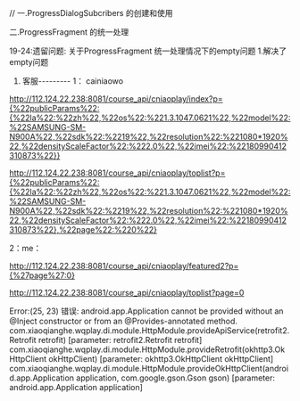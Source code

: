 
//
一.ProgressDialogSubcribers 的创建和使用

二.ProgressFragment 的统一处理


19-24:遗留问题: 关于ProgressFragment 统一处理情况下的empty问题
1.解决了empty问题




1. 客服---------
1： cainiaowo

http://112.124.22.238:8081/course_api/cniaoplay/index?p={%22publicParams%22:{%22la%22:%22zh%22,%22os%22:%221.3.1047.0621%22,%22model%22:%22SAMSUNG-SM-N900A%22,%22sdk%22:%2219%22,%22resolution%22:%221080*1920%22,%22densityScaleFactor%22:%222.0%22,%22imei%22:%22180990412310873%22}}


http://112.124.22.238:8081/course_api/cniaoplay/toplist?p={%22publicParams%22:{%22la%22:%22zh%22,%22os%22:%221.3.1047.0621%22,%22model%22:%22SAMSUNG-SM-N900A%22,%22sdk%22:%2219%22,%22resolution%22:%221080*1920%22,%22densityScaleFactor%22:%222.0%22,%22imei%22:%22180990412310873%22},%22page%22:%220%22}


2：me：

http://112.124.22.238:8081/course_api/cniaoplay/featured2?p={%27page%27:0}

http://112.124.22.238:8081/course_api/cniaoplay/toplist?page=0


Error:(25, 23) 错误: android.app.Application cannot be provided without an @Inject constructor or from an @Provides-annotated method.
com.xiaoqianghe.wqplay.di.module.HttpModule.provideApiService(retrofit2.Retrofit retrofit)
[parameter: retrofit2.Retrofit retrofit]
com.xiaoqianghe.wqplay.di.module.HttpModule.provideRetrofit(okhttp3.OkHttpClient okHttpClient)
[parameter: okhttp3.OkHttpClient okHttpClient]
com.xiaoqianghe.wqplay.di.module.HttpModule.provideOkHttpClient(android.app.Application application, com.google.gson.Gson gson)
[parameter: android.app.Application application]












